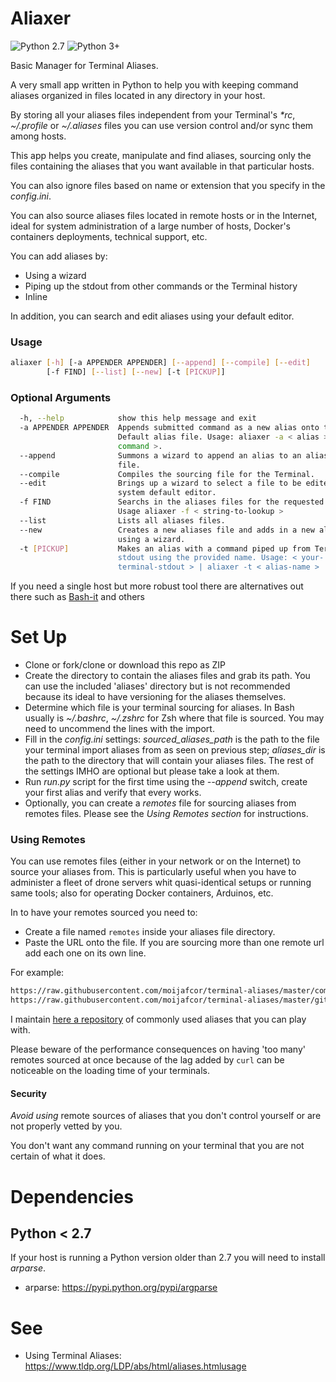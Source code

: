 # Aliaxer

![Python 2.7](https://img.shields.io/badge/Python%202.7--brightgreen.svg)
![Python 3+](https://img.shields.io/badge/Python%203%2B--brightgreen.svg)

Basic Manager for Terminal Aliases.
    
A very small app written in Python to help you with keeping command aliases organized in files located in any directory in your host. 

By storing all your aliases files independent from your Terminal's _\*rc_, *~/.profile* or *~/.aliases* files you can use version control and/or sync them among hosts.

This app helps you create, manipulate and find aliases, sourcing only the files containing the aliases that you want available in that particular hosts. 

You can also ignore files based on name or extension that you specify in the *config.ini*.

You can also source aliases files located in remote hosts or in the Internet, ideal for system administration of a large number of hosts, Docker's containers deployments, technical support, etc.

You can add aliases by:

- Using a wizard
- Piping up the stdout from other commands or the Terminal history
- Inline

In addition, you can search and edit aliases using your default editor.

### Usage
```bash
aliaxer [-h] [-a APPENDER APPENDER] [--append] [--compile] [--edit]
        [-f FIND] [--list] [--new] [-t [PICKUP]]
```

### Optional Arguments
```bash
  -h, --help            show this help message and exit
  -a APPENDER APPENDER  Appends submitted command as a new alias onto the
                        Default alias file. Usage: aliaxer -a < alias > <
                        command >.
  --append              Summons a wizard to append an alias to an aliases
                        file.
  --compile             Compiles the sourcing file for the Terminal.
  --edit                Brings up a wizard to select a file to be edited with
                        system default editor.
  -f FIND               Searchs in the aliases files for the requested term.
                        Usage aliaxer -f < string-to-lookup >
  --list                Lists all aliases files.
  --new                 Creates a new aliases file and adds in a new alias
                        using a wizard.
  -t [PICKUP]           Makes an alias with a command piped up from Terminal's
                        stdout using the provided name. Usage: < your-
                        terminal-stdout > | aliaxer -t < alias-name >
```
If you need a single host but more robust tool there are alternatives out there such as [Bash-it](https://github.com/Bash-it/bash-it) and others

# Set Up

- Clone or fork/clone or download this repo as ZIP
- Create the directory to contain the aliases files and grab its path. You can use the included 'aliases' directory but is not recommended because its ideal to have versioning for the aliases themselves.
- Determine which file is your terminal sourcing for aliases. In Bash usually is _~/.bashrc_, _~/.zshrc_ for Zsh where that file is sourced. You may need to uncommend the lines with the import.
- Fill in the _config.ini_ settings: *sourced_aliases_path* is the path to the file your terminal import aliases from as seen on previous step; *aliases_dir* is the path to the directory that will contain your aliases files. The rest of the settings IMHO are optional but please take a look at them.
- Run _run.py_ script for the first time using the *--append* switch, create your first alias and verify that every works.
- Optionally, you can create a _remotes_ file for sourcing aliases from remotes files. Please see the *Using Remotes section* for instructions.

### Using Remotes

You can use remotes files (either in your network or on the Internet) to source your aliases from. This is particularly useful when you have to administer a fleet of drone servers whit quasi-identical setups or running same tools; also for operating Docker containers, Arduinos, etc.
 
In to have your remotes sourced you need to:

- Create a file named ```remotes``` inside your aliases file directory.
- Paste the URL onto the file. If you are sourcing more than one remote url add each one on its own line.

For example:

```txt
https://raw.githubusercontent.com/moijafcor/terminal-aliases/master/common
https://raw.githubusercontent.com/moijafcor/terminal-aliases/master/git-flow
```

I maintain [here a repository](https://github.com/moijafcor/terminal-aliases) of commonly used aliases that you can play with.

Please beware of the performance consequences on having 'too many' remotes sourced at once because of the lag added by ```curl``` can be noticeable on the loading time of your terminals.

#### Security

*Avoid using* remote sources of aliases that you don't control yourself or are not properly vetted by you. 

You don't want any command running on your terminal that you are not certain of what it does.

# Dependencies
## Python < 2.7
If your host is running a Python version older than 2.7 you will need to
install *arparse*.

- arparse: https://pypi.python.org/pypi/argparse

# See

- Using Terminal Aliases: https://www.tldp.org/LDP/abs/html/aliases.htmlusage